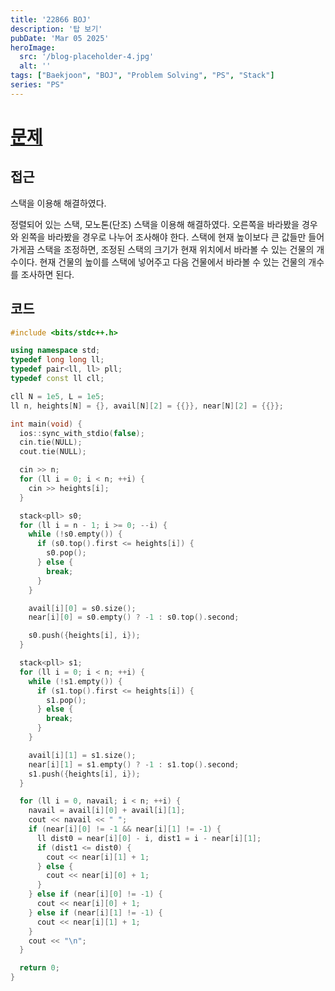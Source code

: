 ```yaml
---
title: '22866 BOJ'
description: '탑 보기'
pubDate: 'Mar 05 2025'
heroImage:
  src: '/blog-placeholder-4.jpg'
  alt: ''
tags: ["Baekjoon", "BOJ", "Problem Solving", "PS", "Stack"]
series: "PS"
---
```


# [문제](https://www.acmicpc.net/problem/22866)

## 접근

스택을 이용해 해결하였다.

정렬되어 있는 스택, 모노톤(단조) 스택을 이용해 해결하였다.
오른쪽을 바라봤을 경우와 왼쪽을 바라봤을 경우로 나누어 조사해야 한다.
스택에 현재 높이보다 큰 값들만 들어가게끔 스택을 조정하면,
조정된 스택의 크기가 현재 위치에서 바라볼 수 있는 건물의 개수이다.
현재 건물의 높이를 스택에 넣어주고 다음 건물에서 바라볼 수 있는 건물의 개수를 조사하면 된다.

## 코드

```c++
#include <bits/stdc++.h>

using namespace std;
typedef long long ll;
typedef pair<ll, ll> pll;
typedef const ll cll;

cll N = 1e5, L = 1e5;
ll n, heights[N] = {}, avail[N][2] = {{}}, near[N][2] = {{}};

int main(void) {
  ios::sync_with_stdio(false);
  cin.tie(NULL);
  cout.tie(NULL);

  cin >> n;
  for (ll i = 0; i < n; ++i) {
    cin >> heights[i];
  }

  stack<pll> s0;
  for (ll i = n - 1; i >= 0; --i) {
    while (!s0.empty()) {
      if (s0.top().first <= heights[i]) {
        s0.pop();
      } else {
        break;
      }
    }

    avail[i][0] = s0.size();
    near[i][0] = s0.empty() ? -1 : s0.top().second;

    s0.push({heights[i], i});
  }

  stack<pll> s1;
  for (ll i = 0; i < n; ++i) {
    while (!s1.empty()) {
      if (s1.top().first <= heights[i]) {
        s1.pop();
      } else {
        break;
      }
    }

    avail[i][1] = s1.size();
    near[i][1] = s1.empty() ? -1 : s1.top().second;
    s1.push({heights[i], i});
  }

  for (ll i = 0, navail; i < n; ++i) {
    navail = avail[i][0] + avail[i][1];
    cout << navail << " ";
    if (near[i][0] != -1 && near[i][1] != -1) {
      ll dist0 = near[i][0] - i, dist1 = i - near[i][1];
      if (dist1 <= dist0) {
        cout << near[i][1] + 1;
      } else {
        cout << near[i][0] + 1;
      }
    } else if (near[i][0] != -1) {
      cout << near[i][0] + 1;
    } else if (near[i][1] != -1) {
      cout << near[i][1] + 1;
    }
    cout << "\n";
  }

  return 0;
}
```
